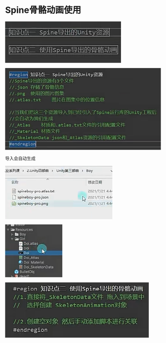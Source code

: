 # Spine骨骼动画使用

![0c290e8f7fa5c32b6abbc9481bb658f8.png](image/0c290e8f7fa5c32b6abbc9481bb658f8.png)

![0c9fd204ea57b431f416cebca67f791d.png](image/0c9fd204ea57b431f416cebca67f791d.png)

导入会自动生成

![4d13378f4c162e1dea8cd3794b867e45.png](image/4d13378f4c162e1dea8cd3794b867e45.png)

**![7a0736e8a005727fa36da4e2042fa9be.png](image/7a0736e8a005727fa36da4e2042fa9be.png)**

![4edfccdd01e6dc12bad1b225837b932a.png](image/4edfccdd01e6dc12bad1b225837b932a.png)
